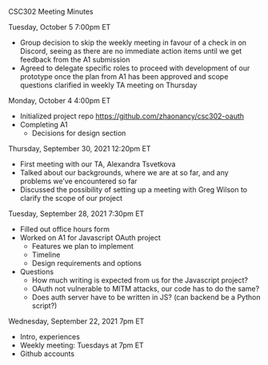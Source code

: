 CSC302 Meeting Minutes

Tuesday, October 5 7:00pm ET
- Group decision to skip the weekly meeting in favour of a check in on Discord, seeing as there are no immediate action items until we get feedback from the A1 submission
- Agreed to delegate specific roles to proceed with development of our prototype once the plan from A1 has been approved and scope questions clarified in weekly TA meeting on Thursday

Monday, October 4 4:00pm ET
- Initialized project repo https://github.com/zhaonancy/csc302-oauth
- Completing A1
    - Decisions for design section

Thursday, September 30, 2021 12:20pm ET
- First meeting with our TA, Alexandra Tsvetkova
- Talked about our backgrounds, where we are at so far, and any problems we’ve encountered so far
- Discussed the possibility of setting up a meeting with Greg Wilson to clarify the scope of our project

Tuesday, September 28, 2021 7:30pm ET
- Filled out office hours form
- Worked on A1 for Javascript OAuth project
    - Features we plan to implement
    - Timeline
    - Design requirements and options
- Questions
    - How much writing is expected from us for the Javascript project?
    - OAuth not vulnerable to MITM attacks, our code has to do the same?
    - Does auth server have to be written in JS? (can backend be a Python script?)

Wednesday, September 22, 2021 7pm ET
- Intro, experiences
- Weekly meeting: Tuesdays at 7pm ET
- Github accounts
